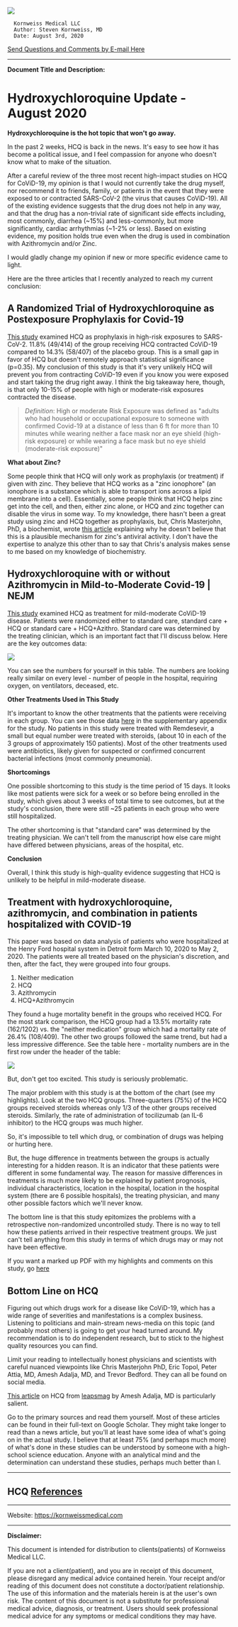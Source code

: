 <!-- template.md -->
<link rel="stylesheet" type="text/css" href="template.css">

*![](images/kmllc-icon-black.png)*

      Kornweiss Medical LLC
      Author: Steven Kornweiss, MD
      Date: August 3rd, 2020
      
   <p class="email"><a href="mailto:feedback@kornweissmedical.com">Send Questions and Comments by E-mail Here</a></p>

---
**Document Title and Description:**
<p class="title">
<!-- insert title here -->

# Hydroxychloroquine Update - August 2020

</p>


<!-- insert body of document -->
**Hydroxychloroquine is the hot topic that won't go away.**

In the past 2 weeks, HCQ is back in the news. It's easy to see how it has become a political issue, and I feel compassion for anyone who doesn't know what to make of the situation.

After a careful review of the three most recent high-impact studies on HCQ for CoViD-19, my opinion is that I would not currently take the drug myself, nor recommend it to friends, family, or patients in the event that they were exposed to or contracted SARS-CoV-2 (the virus that causes CoViD-19). All of the existing evidence suggests that the drug does not help in any way, and that the drug has a non-trivial rate of significant side effects including, most commonly, diarrhea (~15%) and less-commonly, but more significantly, cardiac arrhythmias (~1-2% or less). Based on existing evidence, my position holds true even when the drug is used in combination with Azithromycin and/or Zinc.

I would gladly change my opinion if new or more specific evidence came to light.

Here are the three articles that I recently analyzed to reach my current conclusion:

## A Randomized Trial of Hydroxychloroquine as Postexposure Prophylaxis for Covid-19
   
[This study](https://doi.org/10.1056/NEJMoa2016638) examined HCQ as prophylaxis in high-risk exposures to SARS-CoV-2. 11.8% (49/414) of the group receiving HCQ contracted CoViD-19 compared to 14.3% (58/407) of the placebo group. This is a small gap in favor of HCQ but doesn't remotely approach statistical significance (p=0.35). My conclusion of this study is that it's very unlikely HCQ will prevent you from contracting CoViD-19 even if you know you were exposed and start taking the drug right away. I think the big takeaway here, though, is that only 10-15% of people with high or moderate-risk exposures contracted the disease.

   >*Definition*: High or moderate Risk Exposure was defined as "adults who had household or occupational exposure to someone with confirmed Covid-19 at a distance of less than 6 ft for more than 10 minutes while wearing neither a face mask nor an eye shield (high-risk exposure) or while wearing a face mask but no eye shield (moderate-risk exposure)"

**What about Zinc?**

Some people think that HCQ will only work as prophylaxis (or treatment) if given with zinc. They believe that HCQ works as a "zinc ionophore" (an ionophore is a substance which is able to transport ions across a lipid membrane into a cell). Essentially, some people think that HCQ helps zinc get into the cell, and then, either zinc alone, or HCQ and zinc together can disable the virus in some way. To my knowledge, there hasn't been a great study using zinc and HCQ together as prophylaxis, but, Chris Masterjohn, PhD, a biochemist, wrote [this article](https://chrismasterjohnphd.com/covid-19/are-chloroquine-and-hydroxychloroquine-zinc-ionophores-covid-19-updates) explaining why he doesn't believe that this is a plausible mechanism for zinc's antiviral activity. I don't have the expertise to analyze this other than to say that Chris's analysis makes sense to me based on my knowledge of biochemistry.

## Hydroxychloroquine with or without Azithromycin in Mild-to-Moderate Covid-19 | NEJM
   
   [This study](https://www.nejm.org/doi/10.1056/NEJMoa2019014) examined HCQ as treatment for mild-moderate CoViD-19 disease. Patients were randomized either to standard care, standard care + HCQ or standard care + HCQ+Azithro. Standard care was determined by the treating clinician, which is an important fact that I'll discuss below. Here are the key outcomes data:

![](images/table2_01.png)

You can see the numbers for yourself in this table. The numbers are looking really similar on every level - number of people in the hospital, requiring oxygen, on ventilators, deceased, etc. 

**Other Treatments Used in This Study**

It's important to know the other treatments that the patients were receiving in each group. You can see those data [here](https://www.nejm.org/doi/suppl/10.1056/NEJMoa2019014/suppl_file/nejmoa2019014_appendix.pdf) in the supplementary appendix for the study. No patients in this study were treated with Remdesevir, a small but equal number were treated with steroids, (about 10 in each of the 3 groups of approximately 150 patients). Most of the other treatments used were antibiotics, likely given for suspected or confirmed concurrent bacterial infections (most commonly pneumonia).

**Shortcomings**

One possible shortcoming to this study is the time period of 15 days. It looks like most patients were sick for a week or so before being enrolled in the study, which gives about 3 weeks of total time to see outcomes, but at the study's conclusion, there were still ~25 patients in each group who were still hospitalized.

The other shortcoming is that "standard care" was determined by the treating physician. We can't tell from the manuscript how else care might have differed between physicians, areas of the hospital, etc.

**Conclusion**

Overall, I think this study is high-quality evidence suggesting that HCQ is unlikely to be helpful in mild-moderate disease.

## Treatment with hydroxychloroquine, azithromycin, and combination in patients hospitalized with COVID-19

This paper was based on data analysis of patients who were hospitalized at the Henry Ford hospital system in Detroit form March 10, 2020 to May 2, 2020. The patients were all treated based on the physician's discretion, and then, after the fact, they were grouped into four groups.

1. Neither medication
2. HCQ
3. Azithromycin
4. HCQ+Azithromycin

They found a huge mortality benefit in the groups who received HCQ. For the most stark comparison, the HCQ group had a 13.5% mortality rate (162/1202) vs. the "neither medication" group which had a mortality rate of 26.4% (108/409). The other two groups followed the same trend, but had a less impressive difference.  See the table here - mortality numbers are in the first row under the header of the table:

![](images/hf_table.png)

But, don't get too excited. This study is seriously problematic.

The major problem with this study is at the bottom of the chart (see my highlights). Look at the two HCQ groups. Three-quarters (75%) of the HCQ groups received steroids whereas only 1/3 of the other groups received steroids. Similarly, the rate of administration of tocilizumab (an IL-6 inhibitor) to the HCQ groups was much higher.

So, it's impossible to tell which drug, or combination of drugs was helping or hurting here.

But, the huge difference in treatments between the groups is actually interesting for a hidden reason. It is an indicator that these patients were different in some fundamental way. The reason for massive differences in treatments is much more likely to be explained by patient prognosis, individual characteristics, location in the hospital, location in the hospital system (there are 6 possible hospitals), the treating physician, and many other possible factors which we'll never know.

The bottom line is that this study epitomizes the problems with a retrospective non-randomized uncontrolled study. There is no way to tell how these patients arrived in their respective treatment groups. We just can't tell anything from this study in terms of which drugs may or may not have been effective.

If you want a marked up PDF with my highlights and comments on this study, go [here](references/Arshad%20et%20al.%20-%202020%20-%20Treatment%20with%20hydroxychloroquine,%20azithromycin,%20a.pdf)

## Bottom Line on HCQ

Figuring out which drugs work for a disease like CoViD-19, which has a wide range of severities and manifestations is a complex business. Listening to politicians and main-stream news-media on this topic (and probably most others) is going to get your head turned around. My recommendation is to do independent research, but to stick to the highest quality resources you can find. 

Limit your reading to intellectually honest physicians and scientists with careful nuanced viewpoints like Chris Masterjohn PhD, Eric Topol, Peter Attia, MD, Amesh Adalja, MD, and Trevor Bedford. They can all be found on social media.

[This article](https://leapsmag.com/the-only-hydroxychloroquine-story-you-need-to-read/) on HCQ from [leapsmag](https://leapsmag.com/) by Amesh Adalja, MD is particularly salient.

Go to the primary sources and read them yourself. Most of these articles can be found in their full-text on Google Scholar. They might take longer to read than a news article, but you'll at least have some idea of what's going on in the actual study. I believe that at least 75% (and perhaps much more) of what's done in these studies can be understood by someone with a high-school science education. Anyone with an analytical mind and the determination can understand these studies, perhaps much better than I.

---
## HCQ [References](https://www.zotero.org/groups/2437331/kornweiss_medical/collections/7QC6NC39)

---

Website: <https://kornweissmedical.com>

---
**Disclaimer:**

This document is intended for distribution to clients(patients) of Kornweiss Medical LLC.

If you are not a client(patient), and you are in receipt of this document, please disregard any medical advice contained herein. Your receipt and/or reading of this document does not constitute a doctor/patient relationship. The use of this information and the materials herein is at the user's own risk. The content of this document is not a substitute for professional medical advice, diagnosis, or treatment. Users should seek professional medical advice for any symptoms or medical conditions they may have.